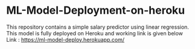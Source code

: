 # ML-Model-Deployment-on-heroku
This repository contains a simple salary predictor using linear regression.\
This model is fully deployed on Heroku and working link is given below\
Link :  https://ml-model-deploy.herokuapp.com/
